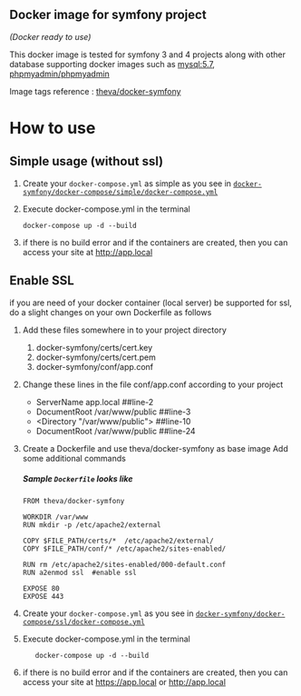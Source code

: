 ## Docker image for symfony project 
_(Docker ready to use)_


This docker image is tested for symfony 3 and 4 projects
along with other database supporting docker images such as 
<a target="_blank" href="https://hub.docker.com/_/mysql">mysql:5.7</a>, 
<a target="_blank" href="https://hub.docker.com/r/phpmyadmin/phpmyadmin">phpmyadmin/phpmyadmin</a>


Image tags reference : [theva/docker-symfony](https://cloud.docker.com/repository/docker/theva/docker-symfony)

# How to use

## Simple usage (without ssl)

1. Create your <code>docker-compose.yml</code> as simple as you see in [<code>docker-symfony/docker-compose/simple/docker-compose.yml</code>](https://github.com/latheva/docker-symfony/blob/master/docker-compose/simple/docker-compose.yml)

2. Execute docker-compose.yml in the terminal
       
       docker-compose up -d --build
       
3. if there is no build error and if the containers are created, then you can access your site
at http://app.local

## Enable SSL

if you are need of your docker container (local server) be supported for ssl, do a slight changes on your own Dockerfile
as follows

1. Add these files somewhere in to your project directory
    1. docker-symfony/certs/cert.key
    2. docker-symfony/certs/cert.pem
    3. docker-symfony/conf/app.conf
    
2. Change these lines in the file conf/app.conf according to your project
     * ServerName app.local           ##line-2
     * DocumentRoot /var/www/public   ##line-3
     * <Directory "/var/www/public">  ##line-10
     * DocumentRoot /var/www/public   ##line-24
    
3. Create a Dockerfile and use theva/docker-symfony as base image Add some additional commands

      ##### Sample <code>Dockerfile</code> looks like

       FROM theva/docker-symfony
       
       WORKDIR /var/www
       RUN mkdir -p /etc/apache2/external
       
       COPY $FILE_PATH/certs/*  /etc/apache2/external/
       COPY $FILE_PATH/conf/* /etc/apache2/sites-enabled/
        
       RUN rm /etc/apache2/sites-enabled/000-default.conf
       RUN a2enmod ssl  #enable ssl
    
       EXPOSE 80
       EXPOSE 443
       
 4. Create your <code>docker-compose.yml</code> as you see in [<code>docker-symfony/docker-compose/ssl/docker-compose.yml</code>](https://github.com/latheva/docker-symfony/blob/master/docker-compose/ssl/docker-compose.yml)
    
 5. Execute docker-compose.yml in the terminal
           
           docker-compose up -d --build
 
 6. if there is no build error and if the containers are created, then you can access your site
    at https://app.local or http://app.local

